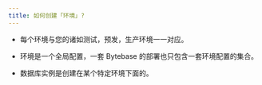 ```yaml
---
title: 如何创建「环境」?
---
```


- 每个环境与您的诸如测试，预发，生产环境一一对应。

- 环境是一个全局配置，一套 Bytebase 的部署也只包含一套环境配置的集合。

- 数据库实例是创建在某个特定环境下面的。